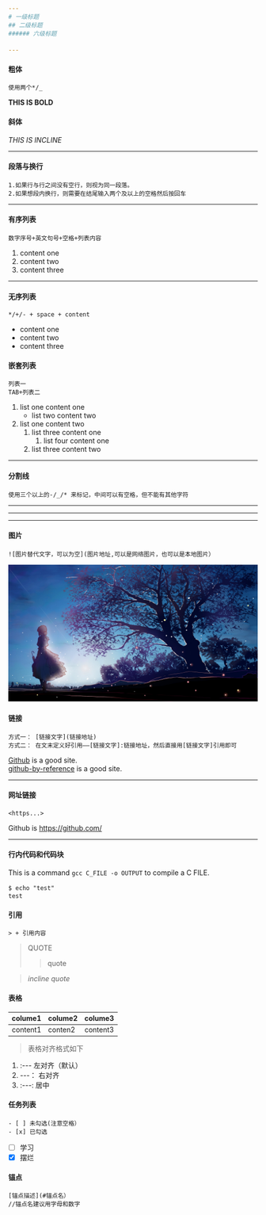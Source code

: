 ```yaml
---
# 一级标题
## 二级标题
###### 六级标题

---
```


#### 粗体
```
使用两个*/_
```
**THIS IS BOLD**

#### 斜体
*THIS IS INCLINE*

---

#### 段落与换行
```
1.如果行与行之间没有空行，则视为同一段落。  
2.如果想段内换行，则需要在结尾输入两个及以上的空格然后按回车
```


---

#### 有序列表
`数字序号+英文句号+空格+列表内容`
1. content one
2. content two
3. content three

---
#### 无序列表
```
*/+/- + space + content
```
- content one
- content two
- content three

#### 嵌套列表
```
列表一
TAB+列表二
```
1. list one content one
	- list two content two
2. list one content two
	1. list three content one
		1. list four content one
	2. list three content two

---

#### 分割线
```
使用三个以上的-/_/* 来标记，中间可以有空格，但不能有其他字符
```
----------
*********
__________

#### 图片
```
![图片替代文字，可以为空](图片地址,可以是网络图片，也可以是本地图片）
```
![EXAMPLE](./img/temp.jpg)


#### 链接
```
方式一： [链接文字](链接地址)
方式二： 在文末定义好引用——[链接文字]:链接地址，然后直接用[链接文字]引用即可
```
[Github](https://github.com/) is a good site.  
[github-by-reference] is a good site.

[github-by-reference]:
https://github.com/

----

#### 网址链接
```
<https...>
```
Github is <https://github.com/>

----

#### 行内代码和代码块
This is a command `gcc C_FILE -o OUTPUT` to compile a C FILE.
```shell
$ echo "test"
test
```

#### 引用
`> + 引用内容`
> QUOTE
>> quote  

> *incline quote*


#### 表格
|colume1|colume2|colume3|
|-: |:---|:---:|
|content1|conten2|content3|
> 表格对齐格式如下  
1. :--- 左对齐（默认）
2. ---： 右对齐
3. :---: 居中

#### 任务列表
```
- [ ] 未勾选(注意空格）
- [x] 已勾选
```
- [ ] 学习
- [x] 摆烂

#### 锚点
```
[锚点描述](#锚点名）
//锚点名建议用字母和数字
```

